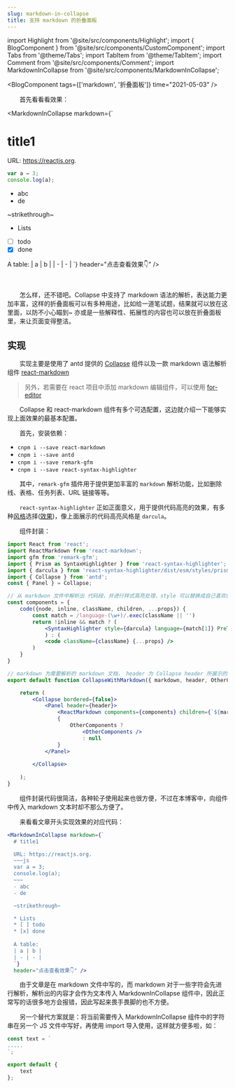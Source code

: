 ```yaml
---
slug: markdown-in-collapse
title: 支持 markdown 的折叠面板
---
```


import Highlight from '@site/src/components/Highlight';
import { BlogComponent } from '@site/src/components/CustomComponent';
import Tabs from '@theme/Tabs';
import TabItem from '@theme/TabItem';
import Comment from '@site/src/components/Comment';
import MarkdownInCollapse from '@site/src/components/MarkdownInCollapse';


<BlogComponent tags={['markdown', '折叠面板']} time="2021-05-03" />

&emsp;&emsp;首先看看看效果：


<MarkdownInCollapse markdown={`
  # title1
  URL: https://reactjs.org.
  ~~~js 
  var a = 3; 
  console.log(a); 
  ~~~
  - abc
  - de
  
  ~strikethrough~
  
  * Lists
  * [ ] todo
  * [x] done
  
  A table:
  | a | b |
  | - | - |
  `}
  header="点击查看效果👇" />

<br/>

&emsp;&emsp;怎么样，还不错吧。Collapse 中支持了 markdown 语法的解析，表达能力更加丰富，这样的折叠面板可以有多种用途，比如给一道笔试题，结果就可以放在这里面，以防不小心瞄到~ 亦或是一些解释性、拓展性的内容也可以放在折叠面板里，来让页面变得整洁。

## 实现

&emsp;&emsp;实现主要是使用了 antd 提供的 [Collapse](https://ant.design/components/collapse-cn/) 组件以及一款 markdown 语法解析组件 [react-markdown](https://github.com/remarkjs/react-markdown)

> 另外，若需要在 react 项目中添加 markdown 编辑组件，可以使用 [for-editor](https://github.com/kkfor/for-editor)

&emsp;&emsp;Collapse 和 react-markdown 组件有多个可选配置，这边就介绍一下能够实现上面效果的最基本配置。

&emsp;&emsp;首先，安装依赖：

- `cnpm i --save react-markdown`
- `cnpm i --save antd`
- `cnpm i --save remark-gfm`
- `cnpm i --save react-syntax-highlighter`


&emsp;&emsp;其中，`remark-gfm` 插件用于提供更加丰富的 `markdown` 解析功能，比如删除线、表格、任务列表、URL 链接等等。

&emsp;&emsp;`react-syntax-highlighter` 正如正面意义，用于提供代码高亮的效果，有多种[风格](https://github.com/react-syntax-highlighter/react-syntax-highlighter/blob/master/AVAILABLE_STYLES_PRISM.MD)选择([效果](https://react-syntax-highlighter.github.io/react-syntax-highlighter/demo/prism.html))，像上面展示的代码高亮风格是 `darcula`。

&emsp;&emsp;组件封装：

```jsx
import React from 'react';
import ReactMarkdown from 'react-markdown';
import gfm from 'remark-gfm';
import { Prism as SyntaxHighlighter } from 'react-syntax-highlighter';
import { darcula } from 'react-syntax-highlighter/dist/esm/styles/prism';
import { Collapse } from 'antd';
const { Panel } = Collapse;

// 从 markdwon 文件中解析出 代码段，并进行样式高亮处理，style 可以替换成自己喜欢的代码高亮风格
const components = {
    code({node, inline, className, children, ...props}) {
        const match = /language-(\w+)/.exec(className || '')
        return !inline && match ? (
            <SyntaxHighlighter style={darcula} language={match[1]} PreTag="div" children={String(children).replace(/\n$/, '')} {...props} />
            ) : (
            <code className={className} {...props} />
        )
    }
}

// markdown 为需要解析的 markdown 文档， header 为 Collapse header 所展示的文字，OtherComponents 用于拓展折叠面板中的内容
export default function CollapseWithMarkdown({ markdown, header, OtherComponents }) {

    return (
        <Collapse bordered={false}>
            <Panel header={header}>
                <ReactMarkdown components={components} children={`${markdown}`} remarkPlugins={[gfm]} />
                {
                    OtherComponents ? 
                        <OtherComponents />
                        : null
                }
            </Panel>
            
        </Collapse>
        
    );
}
```

&emsp;&emsp;组件封装代码很简洁，各种轮子使用起来也很方便，不过在本博客中，向组件中传入 markdown 文本时却不那么方便了。

&emsp;&emsp;来看看文章开头实现效果的对应代码：

```jsx
<MarkdownInCollapse markdown={`
  # title1

  URL: https://reactjs.org.
  ~~~js 
  var a = 3; 
  console.log(a); 
  ~~~
  - abc
  - de

  ~strikethrough~

  * Lists
  * [ ] todo
  * [x] done
  
  A table:
  | a | b |
  | - | - |
  `}
  header="点击查看效果👇" />
```

&emsp;&emsp;由于文章是在 markdown 文件中写的，而 markdown 对于一些字符会先进行解析，解析出的内容才会作为文本传入 MarkdownInCollapse 组件中，因此正常写的话很多地方会报错，因此写起来畏手畏脚的也不方便。

&emsp;&emsp;另一个替代方案就是：将当前需要传入 MarkdownInCollapse 组件中的字符串在另一个 JS 文件中写好，再使用 import 导入使用，这样就方便多啦，如：

```js
const text = `
.....
`;

export default {
    text
};
```




<Comment />
